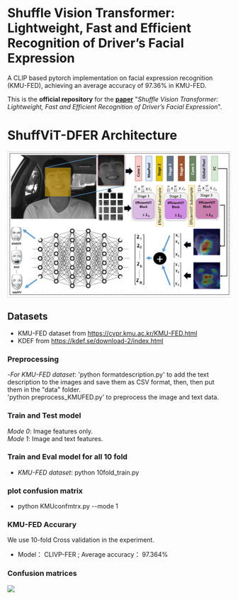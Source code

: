 # Shuffle Vision Transformer: Lightweight, Fast and Efficient Recognition of Driver’s Facial Expression
A CLIP based pytorch implementation on facial expression recognition (KMU-FED), achieving an average accuracy of 97.36%  in KMU-FED.

This is the **official repository** for the [**paper**](https://arxiv.org/abs/) "*Shuffle Vision Transformer: Lightweight, Fast and Efficient Recognition of Driver’s Facial Expression*".

# ShuffViT-DFER Architecture
<div style="display: flex; justify-content: flex-start;">
  <img width=680 src="figures/shuffarch.png"/>
</div>

## Datasets ##
- KMU-FED dataset from https://cvpr.kmu.ac.kr/KMU-FED.html
- KDEF from https://kdef.se/download-2/index.html

### Preprocessing ###
-*For KMU-FED dataset*: 'python formatdescription.py' to add the text description to the images and save them as CSV format, then, then put them in the "data" folder. <Br/>
'python preprocess_KMUFED.py' to preprocess the image and text data. <Br/>

### Train and Test model ###
*Mode 0*: Image features only.<Br/>
*Mode 1*: Image and text features.

### Train and Eval model for all 10 fold ###
- *KMU-FED dataset*: python 10fold_train.py

### plot confusion matrix ###
- python KMUconfmtrx.py --mode 1

###  KMU-FED Accurary     ###
We use 10-fold Cross validation in the experiment.
- Model：    CLIVP-FER ;       Average accuracy：  97.364%  <Br/>

### Confusion matrices ###

<div style="display: flex; justify-content: flex-start;">
  <img width=600 src="figures/both.png"/>
</div>

